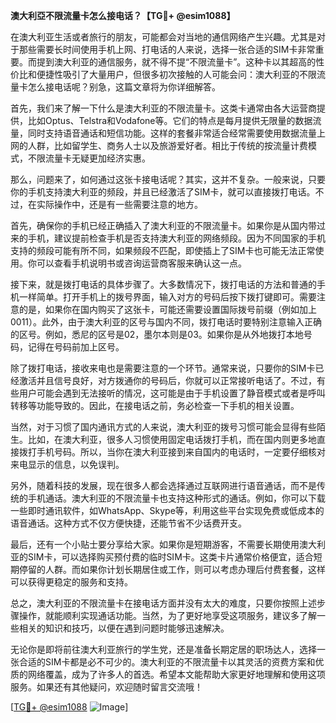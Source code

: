 **澳大利亞不限流量卡怎么接电话？【TG💪+ @esim1088】**

在澳大利亚生活或者旅行的朋友，可能都会对当地的通信网络产生兴趣。尤其是对于那些需要长时间使用手机上网、打电话的人来说，选择一张合适的SIM卡非常重要。而提到澳大利亚的通信服务，就不得不提“不限流量卡”。这种卡以其超高的性价比和便捷性吸引了大量用户，但很多初次接触的人可能会问：澳大利亚的不限流量卡怎么接电话呢？别急，这篇文章将为你详细解答。

首先，我们来了解一下什么是澳大利亚的不限流量卡。这类卡通常由各大运营商提供，比如Optus、Telstra和Vodafone等。它们的特点是每月提供无限量的数据流量，同时支持语音通话和短信功能。这样的套餐非常适合经常需要使用数据流量上网的人群，比如留学生、商务人士以及旅游爱好者。相比于传统的按流量计费模式，不限流量卡无疑更加经济实惠。

那么，问题来了，如何通过这张卡接电话呢？其实，这并不复杂。一般来说，只要你的手机支持澳大利亚的频段，并且已经激活了SIM卡，就可以直接拨打电话。不过，在实际操作中，还是有一些需要注意的地方。

首先，确保你的手机已经正确插入了澳大利亚的不限流量卡。如果你是从国内带过来的手机，建议提前检查手机是否支持澳大利亚的网络频段。因为不同国家的手机支持的频段可能有所不同，如果频段不匹配，即使插上了SIM卡也可能无法正常使用。你可以查看手机说明书或咨询运营商客服来确认这一点。

接下来，就是拨打电话的具体步骤了。大多数情况下，拨打电话的方法和普通的手机一样简单。打开手机上的拨号界面，输入对方的号码后按下拨打键即可。需要注意的是，如果你在国内购买了这张卡，可能还需要设置国际拨号前缀（例如加上0011）。此外，由于澳大利亚的区号与国内不同，拨打电话时要特别注意输入正确的区号。例如，悉尼的区号是02，墨尔本则是03。如果你是从外地拨打本地号码，记得在号码前加上区号。

除了拨打电话，接收来电也是需要注意的一个环节。通常来说，只要你的SIM卡已经激活并且信号良好，对方拨通你的号码后，你就可以正常接听电话了。不过，有些用户可能会遇到无法接听的情况，这可能是由于手机设置了静音模式或者是呼叫转移等功能导致的。因此，在接电话之前，务必检查一下手机的相关设置。

当然，对于习惯了国内通讯方式的人来说，澳大利亚的拨号习惯可能会显得有些陌生。比如，在澳大利亚，很多人习惯使用固定电话拨打手机，而在国内则更多地直接拨打手机号码。所以，当你在澳大利亚接到来自国内的电话时，一定要仔细核对来电显示的信息，以免误判。

另外，随着科技的发展，现在很多人都会选择通过互联网进行语音通话，而不是传统的手机通话。澳大利亚的不限流量卡也支持这种形式的通话。例如，你可以下载一些即时通讯软件，如WhatsApp、Skype等，利用这些平台实现免费或低成本的语音通话。这种方式不仅方便快捷，还能节省不少话费开支。

最后，还有一个小贴士要分享给大家。如果你是短期游客，不需要长期使用澳大利亚的SIM卡，可以选择购买预付费的临时SIM卡。这类卡片通常价格便宜，适合短期停留的人群。而如果你计划长期居住或工作，则可以考虑办理后付费套餐，这样可以获得更稳定的服务和支持。

总之，澳大利亚的不限流量卡在接电话方面并没有太大的难度，只要你按照上述步骤操作，就能顺利实现通话功能。当然，为了更好地享受这项服务，建议多了解一些相关的知识和技巧，以便在遇到问题时能够迅速解决。

无论你是即将前往澳大利亚旅行的学生党，还是准备长期定居的职场达人，选择一张合适的SIM卡都是必不可少的。澳大利亚的不限流量卡以其灵活的资费方案和优质的网络覆盖，成为了许多人的首选。希望本文能帮助大家更好地理解和使用这项服务。如果还有其他疑问，欢迎随时留言交流哦！

[[TG💪+ @esim1088](https://t.me/s/esim1088) ![Image](https://i.postimg.cc/4NQfJmqS/Snipaste-2025-05-13-00-14-12.png)]